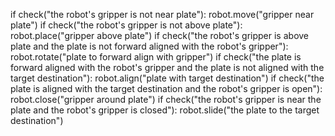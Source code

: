 

if check("the robot's gripper is not near plate"):
    robot.move("gripper near plate")
if check("the robot's gripper is not above plate"):
    robot.place("gripper above plate")
if check("the robot's gripper is above plate and the plate is not forward aligned with the robot's gripper"):
    robot.rotate("plate to forward align with gripper")
if check("the plate is forward aligned with the robot's gripper and the plate is not aligned with the target destination"):
    robot.align("plate with target destination")
if check("the plate is aligned with the target destination and the robot's gripper is open"):
    robot.close("gripper around plate")
if check("the robot's gripper is near the plate and the robot's gripper is closed"):
    robot.slide("the plate to the target destination")